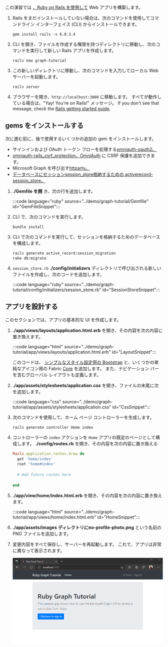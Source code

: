 <!-- markdownlint-disable MD002 MD041 -->

この演習では [、Ruby on Rails を使用して](https://rubyonrails.org/) Web アプリを構築します。

1. Rails をまだインストールしていない場合は、次のコマンドを使用してコマンドライン インターフェイス (CLI) からインストールできます。

    ```Shell
    gem install rails -v 6.0.3.4
    ```

1. CLI を開き、ファイルを作成する権限を持つディレクトリに移動し、次のコマンドを実行して新しい Rails アプリを作成します。

    ```Shell
    rails new graph-tutorial
    ```

1. この新しいディレクトリに移動し、次のコマンドを入力してローカル Web サーバーを起動します。

    ```Shell
    rails server
    ```

1. ブラウザーを開き、`http://localhost:3000` に移動します。 すべてが動作している場合は、"Yay! You're on Rails!" メッセージ。 If you don't see that message, check the [Rails getting started guide](http://guides.rubyonrails.org/).

## <a name="install-gems"></a>gems をインストールする

次に進む前に、後で使用するいくつかの追加の gem をインストールします。

- サインインおよび OAuth トークン フローを処理する[omniauth-oauth2。](https://github.com/omniauth/omniauth-oauth2)
- [omniauth-rails_csrf_protection、OmniAuth](https://github.com/cookpad/omniauth-rails_csrf_protection) に CSRF 保護を追加できます。
- Microsoft Graph を呼び出す[httparty。](https://github.com/jnunemaker/httparty)
- [データベースにセッションsession_store格納するための activerecord-session_store。](https://github.com/rails/activerecord-session_store)

1. **./Gemfile を開** き、次の行を追加します。

    :::code language="ruby" source="../demo/graph-tutorial/Gemfile" id="GemFileSnippet":::

1. CLI で、次のコマンドを実行します。

    ```Shell
    bundle install
    ```

1. CLI で次のコマンドを実行して、セッションを格納するためのデータベースを構成します。

    ```Shell
    rails generate active_record:session_migration
    rake db:migrate
    ```

1. `session_store.rb` **./config/initializers** ディレクトリで呼び出される新しいファイルを作成し、次のコードを追加します。

    :::code language="ruby" source="../demo/graph-tutorial/config/initializers/session_store.rb" id="SessionStoreSnippet":::

## <a name="design-the-app"></a>アプリを設計する

このセクションでは、アプリの基本的な UI を作成します。

1. **./app/views/layouts/application.html.erb** を開き、その内容を次の内容に置き換えます。

    :::code language="html" source="../demo/graph-tutorial/app/views/layouts/application.html.erb" id="LayoutSnippet":::

    このコードは、 [シンプルなスタイル設定用の Bootstrap](http://getbootstrap.com/) と、いくつかの単純なアイコン用の Fabric [Core](https://developer.microsoft.com/fluentui#/get-started#fabric-core) を追加します。 また、ナビゲーション バーを含むグローバル レイアウトも定義します。

1. **./app/assets/stylesheets/application.css** を開き、ファイルの末尾に次を追加します。

    :::code language="css" source="../demo/graph-tutorial/app/assets/stylesheets/application.css" id="CssSnippet":::

1. 次のコマンドを使用して、ホーム ページ コントローラーを生成します。

    ```Shell
    rails generate controller Home index
    ```

1. コントローラーの `index` アクションを `Home` アプリの既定のページとして構成します。 **./config/routes.rb** を開き、その内容を次の内容に置き換える

    ```ruby
    Rails.application.routes.draw do
      get 'home/index'
      root 'home#index'

      # Add future routes here

    end
    ```

1. **./app/view/home/index.html.erb** を開き、その内容を次の内容に置き換えます。

    :::code language="html" source="../demo/graph-tutorial/app/views/home/index.html.erb" id="HomeSnippet":::

1. **./app/assets/images** **ディレクトリにno-profile-photo.png** という名前の PNG ファイルを追加します。

1. 変更内容をすべて保存し、サーバーを再起動します。 これで、アプリは非常に異なって表示されます。

    ![デザインが変更されたホーム ページのスクリーンショット](./images/create-app-01.png)
